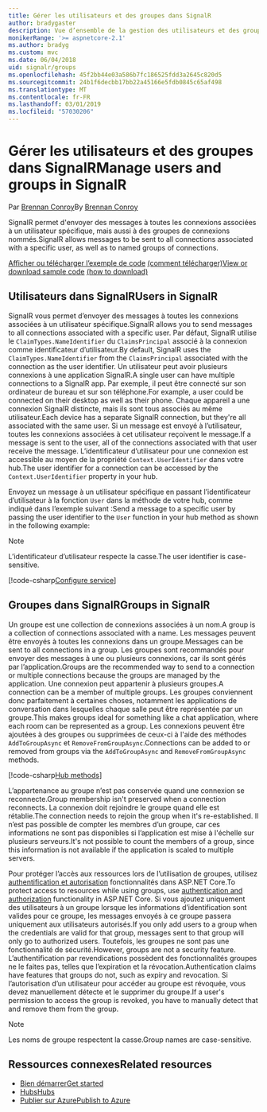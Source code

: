 ```yaml
---
title: Gérer les utilisateurs et des groupes dans SignalR
author: bradygaster
description: Vue d’ensemble de la gestion des utilisateurs et des groupes dans ASP.NET Core SignalR.
monikerRange: '>= aspnetcore-2.1'
ms.author: bradyg
ms.custom: mvc
ms.date: 06/04/2018
uid: signalr/groups
ms.openlocfilehash: 45f2bb44e03a586b7fc186525fdd3a2645c820d5
ms.sourcegitcommit: 24b1f6decbb17bb22a45166e5fdb0845c65af498
ms.translationtype: MT
ms.contentlocale: fr-FR
ms.lasthandoff: 03/01/2019
ms.locfileid: "57030206"
---
```

# <a name="manage-users-and-groups-in-signalr"></a><span data-ttu-id="8df7a-103">Gérer les utilisateurs et des groupes dans SignalR</span><span class="sxs-lookup"><span data-stu-id="8df7a-103">Manage users and groups in SignalR</span></span>

<span data-ttu-id="8df7a-104">Par [Brennan Conroy](https://github.com/BrennanConroy)</span><span class="sxs-lookup"><span data-stu-id="8df7a-104">By [Brennan Conroy](https://github.com/BrennanConroy)</span></span>

<span data-ttu-id="8df7a-105">SignalR permet d'envoyer des messages à toutes les connexions associées à un utilisateur spécifique, mais aussi à des groupes de connexions nommés.</span><span class="sxs-lookup"><span data-stu-id="8df7a-105">SignalR allows messages to be sent to all connections associated with a specific user, as well as to named groups of connections.</span></span>

<span data-ttu-id="8df7a-106">[Afficher ou télécharger l’exemple de code](https://github.com/aspnet/Docs/tree/master/aspnetcore/signalr/groups/sample/) [(comment télécharger)](xref:index#how-to-download-a-sample)</span><span class="sxs-lookup"><span data-stu-id="8df7a-106">[View or download sample code](https://github.com/aspnet/Docs/tree/master/aspnetcore/signalr/groups/sample/) [(how to download)](xref:index#how-to-download-a-sample)</span></span>

## <a name="users-in-signalr"></a><span data-ttu-id="8df7a-107">Utilisateurs dans SignalR</span><span class="sxs-lookup"><span data-stu-id="8df7a-107">Users in SignalR</span></span>

<span data-ttu-id="8df7a-108">SignalR vous permet d’envoyer des messages à toutes les connexions associées à un utilisateur spécifique.</span><span class="sxs-lookup"><span data-stu-id="8df7a-108">SignalR allows you to send messages to all connections associated with a specific user.</span></span> <span data-ttu-id="8df7a-109">Par défaut, SignalR utilise le `ClaimTypes.NameIdentifier` du `ClaimsPrincipal` associé à la connexion comme identificateur d’utilisateur.</span><span class="sxs-lookup"><span data-stu-id="8df7a-109">By default, SignalR uses the `ClaimTypes.NameIdentifier` from the `ClaimsPrincipal` associated with the connection as the user identifier.</span></span> <span data-ttu-id="8df7a-110">Un utilisateur peut avoir plusieurs connexions à une application SignalR.</span><span class="sxs-lookup"><span data-stu-id="8df7a-110">A single user can have multiple connections to a SignalR app.</span></span> <span data-ttu-id="8df7a-111">Par exemple, il peut être connecté sur son ordinateur de bureau et sur son téléphone.</span><span class="sxs-lookup"><span data-stu-id="8df7a-111">For example, a user could be connected on their desktop as well as their phone.</span></span> <span data-ttu-id="8df7a-112">Chaque appareil a une connexion SignalR distincte, mais ils sont tous associés au même utilisateur.</span><span class="sxs-lookup"><span data-stu-id="8df7a-112">Each device has a separate SignalR connection, but they're all associated with the same user.</span></span> <span data-ttu-id="8df7a-113">Si un message est envoyé à l’utilisateur, toutes les connexions associées à cet utilisateur reçoivent le message.</span><span class="sxs-lookup"><span data-stu-id="8df7a-113">If a message is sent to the user, all of the connections associated with that user receive the message.</span></span> <span data-ttu-id="8df7a-114">L’identificateur d’utilisateur pour une connexion est accessible au moyen de la propriété `Context.UserIdentifier` dans votre hub.</span><span class="sxs-lookup"><span data-stu-id="8df7a-114">The user identifier for a connection can be accessed by the `Context.UserIdentifier` property in your hub.</span></span>

<span data-ttu-id="8df7a-115">Envoyez un message à un utilisateur spécifique en passant l’identificateur d’utilisateur à la fonction `User` dans la méthode de votre hub, comme indiqué dans l’exemple suivant :</span><span class="sxs-lookup"><span data-stu-id="8df7a-115">Send a message to a specific user by passing the user identifier to the `User` function in your hub method as shown in the following example:</span></span>

> [!NOTE]
> <span data-ttu-id="8df7a-116">L’identificateur d’utilisateur respecte la casse.</span><span class="sxs-lookup"><span data-stu-id="8df7a-116">The user identifier is case-sensitive.</span></span>

[!code-csharp[Configure service](groups/sample/hubs/chathub.cs?range=29-32)]

## <a name="groups-in-signalr"></a><span data-ttu-id="8df7a-117">Groupes dans SignalR</span><span class="sxs-lookup"><span data-stu-id="8df7a-117">Groups in SignalR</span></span>

<span data-ttu-id="8df7a-118">Un groupe est une collection de connexions associées à un nom.</span><span class="sxs-lookup"><span data-stu-id="8df7a-118">A group is a collection of connections associated with a name.</span></span> <span data-ttu-id="8df7a-119">Les messages peuvent être envoyés à toutes les connexions dans un groupe.</span><span class="sxs-lookup"><span data-stu-id="8df7a-119">Messages can be sent to all connections in a group.</span></span> <span data-ttu-id="8df7a-120">Les groupes sont recommandés pour envoyer des messages à une ou plusieurs connexions, car ils sont gérés par l’application.</span><span class="sxs-lookup"><span data-stu-id="8df7a-120">Groups are the recommended way to send to a connection or multiple connections because the groups are managed by the application.</span></span> <span data-ttu-id="8df7a-121">Une connexion peut appartenir à plusieurs groupes.</span><span class="sxs-lookup"><span data-stu-id="8df7a-121">A connection can be a member of multiple groups.</span></span> <span data-ttu-id="8df7a-122">Les groupes conviennent donc parfaitement à certaines choses, notamment les applications de conversation dans lesquelles chaque salle peut être représentée par un groupe.</span><span class="sxs-lookup"><span data-stu-id="8df7a-122">This makes groups ideal for something like a chat application, where each room can be represented as a group.</span></span> <span data-ttu-id="8df7a-123">Les connexions peuvent être ajoutées à des groupes ou supprimées de ceux-ci à l'aide des méthodes `AddToGroupAsync` et `RemoveFromGroupAsync`.</span><span class="sxs-lookup"><span data-stu-id="8df7a-123">Connections can be added to or removed from groups via the `AddToGroupAsync` and `RemoveFromGroupAsync` methods.</span></span>

[!code-csharp[Hub methods](groups/sample/hubs/chathub.cs?range=15-27)]

<span data-ttu-id="8df7a-124">L’appartenance au groupe n’est pas conservée quand une connexion se reconnecte.</span><span class="sxs-lookup"><span data-stu-id="8df7a-124">Group membership isn't preserved when a connection reconnects.</span></span> <span data-ttu-id="8df7a-125">La connexion doit rejoindre le groupe quand elle est rétablie.</span><span class="sxs-lookup"><span data-stu-id="8df7a-125">The connection needs to rejoin the group when it's re-established.</span></span> <span data-ttu-id="8df7a-126">Il n’est pas possible de compter les membres d’un groupe, car ces informations ne sont pas disponibles si l’application est mise à l'échelle sur plusieurs serveurs.</span><span class="sxs-lookup"><span data-stu-id="8df7a-126">It's not possible to count the members of a group, since this information is not available if the application is scaled to multiple servers.</span></span>

<span data-ttu-id="8df7a-127">Pour protéger l’accès aux ressources lors de l’utilisation de groupes, utilisez [authentification et autorisation](xref:signalr/authn-and-authz) fonctionnalités dans ASP.NET Core.</span><span class="sxs-lookup"><span data-stu-id="8df7a-127">To protect access to resources while using groups, use [authentication and authorization](xref:signalr/authn-and-authz) functionality in ASP.NET Core.</span></span> <span data-ttu-id="8df7a-128">Si vous ajoutez uniquement des utilisateurs à un groupe lorsque les informations d’identification sont valides pour ce groupe, les messages envoyés à ce groupe passera uniquement aux utilisateurs autorisés.</span><span class="sxs-lookup"><span data-stu-id="8df7a-128">If you only add users to a group when the credentials are valid for that group, messages sent to that group will only go to authorized users.</span></span> <span data-ttu-id="8df7a-129">Toutefois, les groupes ne sont pas une fonctionnalité de sécurité.</span><span class="sxs-lookup"><span data-stu-id="8df7a-129">However, groups are not a security feature.</span></span> <span data-ttu-id="8df7a-130">L’authentification par revendications possèdent des fonctionnalités groupes ne le faites pas, telles que l’expiration et la révocation.</span><span class="sxs-lookup"><span data-stu-id="8df7a-130">Authentication claims have features that groups do not, such as expiry and revocation.</span></span> <span data-ttu-id="8df7a-131">Si l’autorisation d’un utilisateur pour accéder au groupe est révoquée, vous devez manuellement détecte et le supprimer du groupe.</span><span class="sxs-lookup"><span data-stu-id="8df7a-131">If a user's permission to access the group is revoked, you have to manually detect that and remove them from the group.</span></span>

> [!NOTE]
> <span data-ttu-id="8df7a-132">Les noms de groupe respectent la casse.</span><span class="sxs-lookup"><span data-stu-id="8df7a-132">Group names are case-sensitive.</span></span>

## <a name="related-resources"></a><span data-ttu-id="8df7a-133">Ressources connexes</span><span class="sxs-lookup"><span data-stu-id="8df7a-133">Related resources</span></span>

* [<span data-ttu-id="8df7a-134">Bien démarrer</span><span class="sxs-lookup"><span data-stu-id="8df7a-134">Get started</span></span>](xref:tutorials/signalr)
* [<span data-ttu-id="8df7a-135">Hubs</span><span class="sxs-lookup"><span data-stu-id="8df7a-135">Hubs</span></span>](xref:signalr/hubs)
* [<span data-ttu-id="8df7a-136">Publier sur Azure</span><span class="sxs-lookup"><span data-stu-id="8df7a-136">Publish to Azure</span></span>](xref:signalr/publish-to-azure-web-app)
